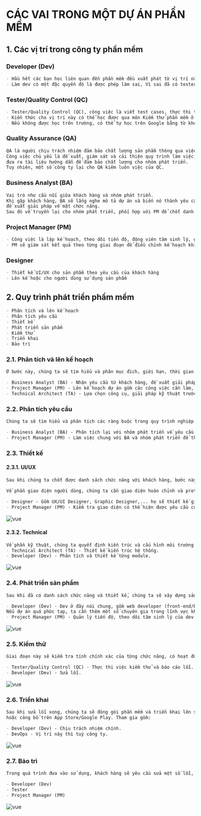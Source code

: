 # CÁC VAI TRONG MỘT DỰ ÁN PHẦN MỀM

## 1. Các vị trí trong công ty phần mềm

### Developer (Dev)
```md
- Hầu hết các bạn học liên quan đến phần mềm đều xuất phát từ vị trí này. Dù các bạn có theo các hướng các nhau như Web, Mobile, Xử lý ảnh, Trí tuệ nhân tạo,... thì bạn cũng làm chung một việc là viết code.
- Làm dev có một đặc quyền đó là được phép làm sai, Vì sai đã có tester báo lỗi, nhưng đừng sai nhiều quá, kẻo bị trừ lương.
```

### Tester/Quality Control (QC)
```md
- Tester/Quality Control (QC), công việc là viết test cases, thực thi test cases và viết báo cáo.
- Kiến thức cho vị trí này có thể học được qua môn Kiểm thử phần mềm ở bộ môn Công nghệ phần mềm.
- Nếu không được học trên trường, có thể tự học trên Google bằng từ khoá "Software Testing".
```

### Quality Assurance (QA)
```md
QA là người chịu trách nhiệm đảm bảo chất lượng sản phẩm thông qua việc đưa ra quy trình làm việc giữa các bên liên quan.
Công việc chủ yếu là đề xuất, giám sát và cải thiện quy trình làm việc;
đưa ra tài liệu hướng dẫn để đảm bảo chất lượng cho nhóm phát triển.
Tuy nhiên, một số công ty lại cho QA kiêm luôn việc của QC.
```

### Business Analyst (BA)
```md
Vai trò như cầu nối giữa khách hàng và nhóm phát triển.
Khi gặp khách hàng, BA sẽ lắng nghe mô tả dự án và biến nó thành yêu cầu,
đề xuất giải pháp về mặt chức năng.
Sau đó về truyền lại cho nhóm phát triển, phối hợp với PM để chốt danh sách chức năng.
```

### Project Manager (PM)
```md
- Công việc là lập kế hoạch, theo dõi tiến độ, động viên tâm sinh lý, giải quyết mâu thuẫn, viết báo cáo.
- PM sẽ giám sát kết quả theo từng giai đoạn để điều chỉnh kế hoạch khi cần.
```

### Designer
```md
- Thiết kế UI/UX cho sản phẩm theo yêu cầu của khách hàng
- Lên kế hoặc cho người dùng sử dụng sản phẩm
```

## 2. Quy trình phát triển phầm mềm

```md
- Phân tích và lên kế hoạch
- Phân tích yêu cầu
- Thiết kế
- Phát triển sản phẩm
- Kiểm thử
- Triển khai
- Bảo trì
```

### 2.1. Phân tích và lên kế hoạch

```md
Ở bước này, chúng ta sẽ tìm hiểu và phân mục đích, giới hạn, thời gian thực hiện cần thiết, tài chính, nhân sự và rủi ro cho dự án. Về cơ bản, chúng ta phải xác định được cần làm gì, cần những gì, làm thế nào, khi nào hoàn thành. Do đó, ta cần các vai trò tham gia vào bước này gồm:

- Business Analyst (BA) - Nhận yêu cầu từ khách hàng, đề xuất giải pháp.
- Project Manager (PM) - Lên kế hoạch dự án gồm các công việc cần làm, các vấn đề kỹ thuật, nhân sự, lịch làm việc, rủi ro,...
- Technical Architect (TA) - Lựa chọn công cụ, giải pháp kỹ thuật trước khi phát triển sản phẩm.
```

### 2.2. Phân tích yêu cầu

```md
Chúng ta sẽ tìm hiểu và phân tích các ràng buộc trong quy trình nghiệp vụ, đối tượng của dự án, tầm nhìn dự án, các chức năng cần có. Các vai trò tham gia gồm:

- Business Analyst (BA) - Phân tích lại với nhóm phát triển về yêu cầu của khách hàng, phát hiện và đề xuất giải pháp cho các yêu cầu phát sinh thêm.
- Project Manager (PM) - Làm việc chung với BA và nhóm phát triển để thống nhất yêu cầu từ khách hàng và chốt danh sách các chức năng cần làm.
```

### 2.3. Thiết kế

#### 2.3.1. UI/UX
```md
Sau khi chúng ta chốt được danh sách chức năng với khách hàng, bước này sẽ lên khung sườn cho dự án gồm khung về giao diện và kiến trúc hệ thống.

Về phần giao diện người dùng, chúng ta cần giao diện hoàn chỉnh và prototype nếu cần (giao diện hoàn chỉnh, có thể giả lập thao tác để chuyển màn hình). Ở bước này, nên có một bộ quy tắc về giao diện để thống nhất cho toàn sản phẩm. Tham gia gồm:

- Designer - Gồm UX/UI Designer, Graphic Designer,... họ sẽ thiết kế giao diện người dùng cho sản phẩm dựa trên danh sách chức năng.
- Project Manager (PM) - Kiểm tra giao diện có thể hiện được yêu cầu của khách hàng hay không. Nếu có những thao tác hoặc nghiệp vụ chưa rõ sẽ bàn lại để bổ sung.
```
<img src="https://vhnam.github.io/tutorials/cac-vai-tro-trong-phat-trien-phan-mem/img/human-interface-guidelines.png" alt="vue">

#### 2.3.2. Technical
```md
Về phần kỹ thuật, chúng ta quyết định kiến trúc và cấu hình môi trường phát triển, cách triển khai, công nghệ sử dụng là gì, có cần sử dụng các bên thứ ba hay không? Ngoài ra, ta sẽ phân tích cần truy xuất và lưu trữ đữ liệu như thế nào.
- Technical Architect (TA) - Thiết kế kiến trúc hệ thống.
- Developer (Dev) - Phân tích và thiết kế từng module.
```
<img src="https://vhnam.github.io/tutorials/cac-vai-tro-trong-phat-trien-phan-mem/img/backend-spotify-architect.png" alt="vue">

### 2.4. Phát triển sản phẩm

```md
Sau khi đã có danh sách chức năng và thiết kế, chúng ta sẽ xây dựng sản phẩm theo tiến độ đã đề ra. Tham gia gồm:

- Developer (Dev) - Dev ở đây nói chung, gồm web developer (front-end/back-end/full-stack), mobile developer (Android/iOS),...
Nếu dự án quá phức tạp, ta cần thêm một số chuyên gia trong lĩnh vực khoa học máy tính, hệ thống thông tin,... để hỗ trợ.
- Project Manager (PM) - Quản lý tiến độ, theo dõi tâm sinh lý của dev để động viên đúng lúc.
```
<img src="https://vhnam.github.io/tutorials/cac-vai-tro-trong-phat-trien-phan-mem/img/gantt-chart.jpg" alt="vue">

### 2.5. Kiểm thử

```md
Giai đoạn này sẽ kiểm tra tính chính xác của từng chức năng, có hoạt động đúng với đặc tả và sửa lỗi. Tham gia gồm:

- Tester/Quality Control (QC) - Thực thi việc kiểm thử và báo cáo lỗi.
- Developer (Dev) - Sửa lỗi.
```
<img src="https://vhnam.github.io/tutorials/cac-vai-tro-trong-phat-trien-phan-mem/img/developer-vs-tester.png" alt="vue">

### 2.6. Triển khai

```md
Sau khi sửa lỗi xong, chúng ta sẽ đóng gói phần mềm và triển khai lên server của khách hàng
hoặc công bố trên App Store/Google Play. Tham gia gồm:

- Developer (Dev) - Chịu trách nhiệm chính.
- DevOps - Vị trí này thì tuỳ công ty.
```
<img src="https://vhnam.github.io/tutorials/cac-vai-tro-trong-phat-trien-phan-mem/img/deployment.jpg" alt="vue">

### 2.7. Bảo trì

```md
Trong quá trình đưa vào sử dụng, khách hàng sẽ yêu cầu sửa một số lỗi, thêm chức năng hoặc sửa một chức năng hiện tại thì chúng ta sẽ thực hiện bước này. Tham gia gồm nhóm phát triển (Dev, Tester, PM).

- Developer (Dev)
- Tester
- Project Manager (PM)
```
<img src="https://vhnam.github.io/tutorials/cac-vai-tro-trong-phat-trien-phan-mem/img/maintenance.jpeg" alt="vue">
